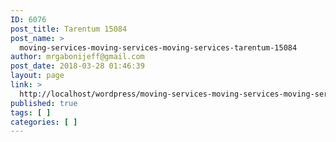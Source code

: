```yaml
---
ID: 6076
post_title: Tarentum 15084
post_name: >
  moving-services-moving-services-moving-services-tarentum-15084
author: mrgabonijeff@gmail.com
post_date: 2018-03-28 01:46:39
layout: page
link: >
  http://localhost/wordpress/moving-services-moving-services-moving-services-tarentum-15084/
published: true
tags: [ ]
categories: [ ]
---
```


